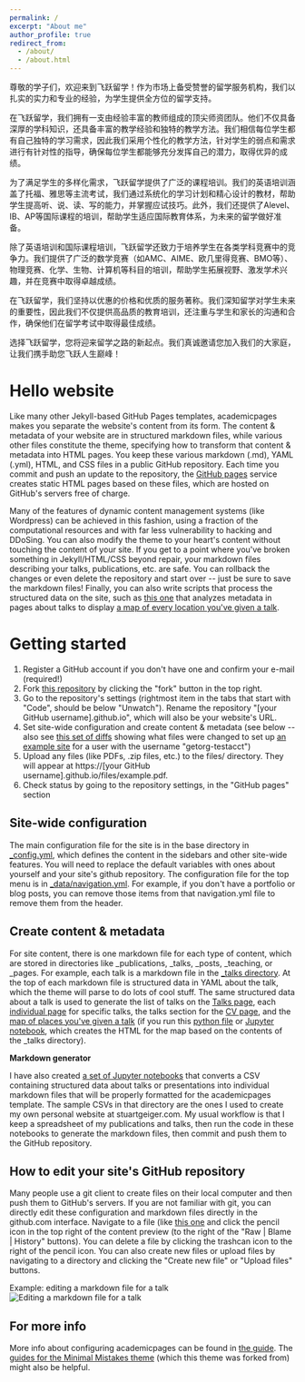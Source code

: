 ```yaml
---
permalink: /
excerpt: "About me"
author_profile: true
redirect_from: 
  - /about/
  - /about.html
---
```



尊敬的学子们，欢迎来到飞跃留学！作为市场上备受赞誉的留学服务机构，我们以扎实的实力和专业的经验，为学生提供全方位的留学支持。

在飞跃留学，我们拥有一支由经验丰富的教师组成的顶尖师资团队。他们不仅具备深厚的学科知识，还具备丰富的教学经验和独特的教学方法。我们相信每位学生都有自己独特的学习需求，因此我们采用个性化的教学方法，针对学生的弱点和需求进行有针对性的指导，确保每位学生都能够充分发挥自己的潜力，取得优异的成绩。

为了满足学生的多样化需求，飞跃留学提供了广泛的课程培训。我们的英语培训涵盖了托福、雅思等主流考试，我们通过系统化的学习计划和精心设计的教材，帮助学生提高听、说、读、写的能力，并掌握应试技巧。此外，我们还提供了Alevel、IB、AP等国际课程的培训，帮助学生适应国际教育体系，为未来的留学做好准备。

除了英语培训和国际课程培训，飞跃留学还致力于培养学生在各类学科竞赛中的竞争力。我们提供了广泛的数学竞赛（如AMC、AIME、欧几里得竞赛、BMO等）、物理竞赛、化学、生物、计算机等科目的培训，帮助学生拓展视野、激发学术兴趣，并在竞赛中取得卓越成绩。

在飞跃留学，我们坚持以优惠的价格和优质的服务著称。我们深知留学对学生未来的重要性，因此我们不仅提供高品质的教育培训，还注重与学生和家长的沟通和合作，确保他们在留学考试中取得最佳成绩。

选择飞跃留学，您将迎来留学之路的新起点。我们真诚邀请您加入我们的大家庭，让我们携手助您飞跃人生巅峰！

Hello website
======
Like many other Jekyll-based GitHub Pages templates, academicpages makes you separate the website's content from its form. The content & metadata of your website are in structured markdown files, while various other files constitute the theme, specifying how to transform that content & metadata into HTML pages. You keep these various markdown (.md), YAML (.yml), HTML, and CSS files in a public GitHub repository. Each time you commit and push an update to the repository, the [GitHub pages](https://pages.github.com/) service creates static HTML pages based on these files, which are hosted on GitHub's servers free of charge.

Many of the features of dynamic content management systems (like Wordpress) can be achieved in this fashion, using a fraction of the computational resources and with far less vulnerability to hacking and DDoSing. You can also modify the theme to your heart's content without touching the content of your site. If you get to a point where you've broken something in Jekyll/HTML/CSS beyond repair, your markdown files describing your talks, publications, etc. are safe. You can rollback the changes or even delete the repository and start over -- just be sure to save the markdown files! Finally, you can also write scripts that process the structured data on the site, such as [this one](https://github.com/academicpages/academicpages.github.io/blob/master/talkmap.ipynb) that analyzes metadata in pages about talks to display [a map of every location you've given a talk](https://academicpages.github.io/talkmap.html).

Getting started
======
1. Register a GitHub account if you don't have one and confirm your e-mail (required!)
1. Fork [this repository](https://github.com/academicpages/academicpages.github.io) by clicking the "fork" button in the top right. 
1. Go to the repository's settings (rightmost item in the tabs that start with "Code", should be below "Unwatch"). Rename the repository "[your GitHub username].github.io", which will also be your website's URL.
1. Set site-wide configuration and create content & metadata (see below -- also see [this set of diffs](http://archive.is/3TPas) showing what files were changed to set up [an example site](https://getorg-testacct.github.io) for a user with the username "getorg-testacct")
1. Upload any files (like PDFs, .zip files, etc.) to the files/ directory. They will appear at https://[your GitHub username].github.io/files/example.pdf.  
1. Check status by going to the repository settings, in the "GitHub pages" section

Site-wide configuration
------
The main configuration file for the site is in the base directory in [_config.yml](https://github.com/academicpages/academicpages.github.io/blob/master/_config.yml), which defines the content in the sidebars and other site-wide features. You will need to replace the default variables with ones about yourself and your site's github repository. The configuration file for the top menu is in [_data/navigation.yml](https://github.com/academicpages/academicpages.github.io/blob/master/_data/navigation.yml). For example, if you don't have a portfolio or blog posts, you can remove those items from that navigation.yml file to remove them from the header. 

Create content & metadata
------
For site content, there is one markdown file for each type of content, which are stored in directories like _publications, _talks, _posts, _teaching, or _pages. For example, each talk is a markdown file in the [_talks directory](https://github.com/academicpages/academicpages.github.io/tree/master/_talks). At the top of each markdown file is structured data in YAML about the talk, which the theme will parse to do lots of cool stuff. The same structured data about a talk is used to generate the list of talks on the [Talks page](https://academicpages.github.io/talks), each [individual page](https://academicpages.github.io/talks/2012-03-01-talk-1) for specific talks, the talks section for the [CV page](https://academicpages.github.io/cv), and the [map of places you've given a talk](https://academicpages.github.io/talkmap.html) (if you run this [python file](https://github.com/academicpages/academicpages.github.io/blob/master/talkmap.py) or [Jupyter notebook](https://github.com/academicpages/academicpages.github.io/blob/master/talkmap.ipynb), which creates the HTML for the map based on the contents of the _talks directory).

**Markdown generator**

I have also created [a set of Jupyter notebooks](https://github.com/academicpages/academicpages.github.io/tree/master/markdown_generator
) that converts a CSV containing structured data about talks or presentations into individual markdown files that will be properly formatted for the academicpages template. The sample CSVs in that directory are the ones I used to create my own personal website at stuartgeiger.com. My usual workflow is that I keep a spreadsheet of my publications and talks, then run the code in these notebooks to generate the markdown files, then commit and push them to the GitHub repository.

How to edit your site's GitHub repository
------
Many people use a git client to create files on their local computer and then push them to GitHub's servers. If you are not familiar with git, you can directly edit these configuration and markdown files directly in the github.com interface. Navigate to a file (like [this one](https://github.com/academicpages/academicpages.github.io/blob/master/_talks/2012-03-01-talk-1.md) and click the pencil icon in the top right of the content preview (to the right of the "Raw | Blame | History" buttons). You can delete a file by clicking the trashcan icon to the right of the pencil icon. You can also create new files or upload files by navigating to a directory and clicking the "Create new file" or "Upload files" buttons. 

Example: editing a markdown file for a talk
![Editing a markdown file for a talk](/images/editing-talk.png)

For more info
------
More info about configuring academicpages can be found in [the guide](https://academicpages.github.io/markdown/). The [guides for the Minimal Mistakes theme](https://mmistakes.github.io/minimal-mistakes/docs/configuration/) (which this theme was forked from) might also be helpful.
